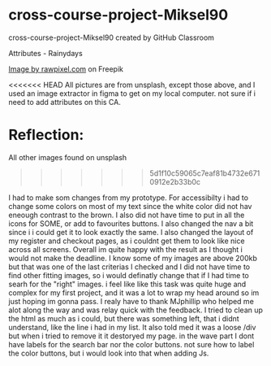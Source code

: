 # cross-course-project-Miksel90
cross-course-project-Miksel90 created by GitHub Classroom

Attributes - Rainydays

<a href="https://www.freepik.com/free-photo/couple-trekking-through-rain-highlands_13301104.htm#page=2&query=rain&position=4&from_view=search">Image by rawpixel.com</a> on Freepik

<<<<<<< HEAD
All pictures are from unsplash, except those above, and I used an image extractor in figma to get on my local computer. not sure if i need to add attributes on this CA. 

Reflection: 
=======
All other images found on unsplash
>>>>>>> 5d1f10c59065c7eaf81b4732e6710912e2b33b0c

I had to make som changes from my prototype. For accessibilty i had to change some colors on most of my text since the white color did not hav eneough contrast to the brown. I also did not have time to put in all the icons for SOME, or add to favourites buttons. I also changed the nav a bit since i i could get it to look exactly the same. I also changed the layout of my register and checkout pages, as i couldnt get them to look like nice across all screens. Overall im quite happy with the result as I thought i would not make the deadline. I know some of my images are above 200kb but that was one of the last criterias I checked and I did not have time to find other fitting images, so i would definatly change that if I had time to searh for the "right" images. i feel like like this task was quite huge and complex for my first project, and it was a lot to wrap my head around so im just hoping im gonna pass. I realy have to thank MJphillip who helped me alot along the way and was relay quick with the feedback. I tried to clean up the html as much as i could, but there was something left, that i didnt understand, like the line i had in my list. It also told med it was a loose /div but when i tried to remove it it destoryed my page. in the wave part I dont have labels for the search bar nor the color buttons. not sure how to label the color buttons, but i would look into that when adding Js. 
